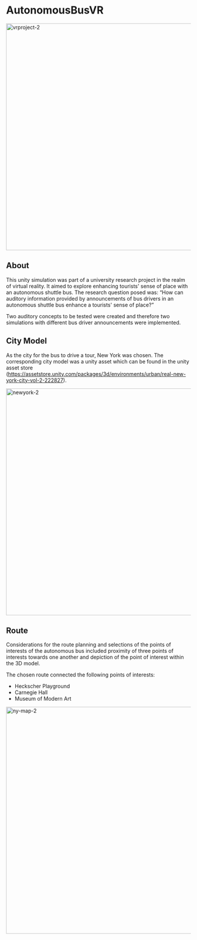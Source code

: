 # AutonomousBusVR

<img width="617" alt="vrproject-2" src="https://github.com/sonjaknzl/autonomousbus/assets/92093306/99303e07-6307-4ce4-b0b3-c9a3d95672bf">




## About

This unity simulation was part of a university research project in the realm of virtual reality. It aimed to explore enhancing tourists' sense of place with an autonomous shuttle bus. The research question posed was: “How can auditory information provided by announcements of bus drivers in an autonomous shuttle bus enhance a tourists' sense of place?” 

Two auditory concepts to be tested were created and therefore two simulations with different bus driver announcements were implemented.





## City Model

As the city for the bus to drive a tour, New York was chosen. The corresponding city model was a unity asset which can be found in the unity asset store (https://assetstore.unity.com/packages/3d/environments/urban/real-new-york-city-vol-2-222827).

<img src="https://github.com/sonjaknzl/autonomousbus/assets/92093306/287f527f-4f00-4391-bdda-7f38da3f5b4a" alt="newyork-2" width="617">





## Route

Considerations for the route planning and selections of the points of interests of the autonomous bus included proximity of three points of interests towards one another and depiction of the point of interest within the 3D model.

The chosen route connected the following points of interests:
- Heckscher Playground
- Carnegie Hall
- Museum of Modern Art


<img src="https://github.com/sonjaknzl/autonomousbus/assets/92093306/b331b4a0-0a49-48f6-b8e8-1ebe147da9e4" alt="ny-map-2" width="617">
